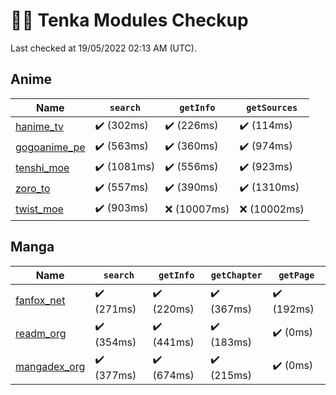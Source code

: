 # 👨‍⚕️ Tenka Modules Checkup

Last checked at 19/05/2022 02:13 AM (UTC).

## Anime

|  Name | `search` | `getInfo` | `getSources`  | 
 |  --- | --- | --- | ---  | 
 |  [hanime_tv](https://github.com/yukino-org/official-tenka-modules/tree/main/official-tenka-modules/modules/anime/hanime_tv/src/main.ht) | ✔️ (302ms) | ✔️ (226ms) | ✔️ (114ms)
[gogoanime_pe](https://github.com/yukino-org/official-tenka-modules/tree/main/official-tenka-modules/modules/anime/gogoanime_pe/src/main.ht) | ✔️ (563ms) | ✔️ (360ms) | ✔️ (974ms)
[tenshi_moe](https://github.com/yukino-org/official-tenka-modules/tree/main/official-tenka-modules/modules/anime/tenshi_moe/src/main.ht) | ✔️ (1081ms) | ✔️ (556ms) | ✔️ (923ms)
[zoro_to](https://github.com/yukino-org/official-tenka-modules/tree/main/official-tenka-modules/modules/anime/zoro_to/src/main.ht) | ✔️ (557ms) | ✔️ (390ms) | ✔️ (1310ms)
[twist_moe](https://github.com/yukino-org/official-tenka-modules/tree/main/official-tenka-modules/modules/anime/twist_moe/src/main.ht) | ✔️ (903ms) | ❌ (10007ms) | ❌ (10002ms)  |

## Manga

|  Name | `search` | `getInfo` | `getChapter` | `getPage`  | 
 |  --- | --- | --- | --- | ---  | 
 |  [fanfox_net](https://github.com/yukino-org/official-tenka-modules/tree/main/official-tenka-modules/modules/manga/fanfox_net/src/main.ht) | ✔️ (271ms) | ✔️ (220ms) | ✔️ (367ms) | ✔️ (192ms)
[readm_org](https://github.com/yukino-org/official-tenka-modules/tree/main/official-tenka-modules/modules/manga/readm_org/src/main.ht) | ✔️ (354ms) | ✔️ (441ms) | ✔️ (183ms) | ✔️ (0ms)
[mangadex_org](https://github.com/yukino-org/official-tenka-modules/tree/main/official-tenka-modules/modules/manga/mangadex_org/src/main.ht) | ✔️ (377ms) | ✔️ (674ms) | ✔️ (215ms) | ✔️ (0ms)  |
